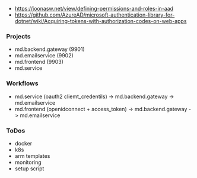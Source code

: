 - https://joonasw.net/view/defining-permissions-and-roles-in-aad
- https://github.com/AzureAD/microsoft-authentication-library-for-dotnet/wiki/Acquiring-tokens-with-authorization-codes-on-web-apps

### Projects
- md.backend.gateway (9901)
- md.emailservice (9902)
- md.frontend (9903)
- md.service

### Workflows
- md.service (oauth2 cliemt_credentils) -> md.backend.gateway -> md.emailservice
- md.frontend (openidconnect + access_token) -> md.backend.gateway -> md.emailservice

### ToDos
- docker
- k8s
- arm templates
- monitoring
- setup script